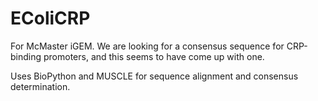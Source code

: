 # EColiCRP
For McMaster iGEM. We are looking for a consensus sequence for CRP-binding promoters, and this seems to have come up with one.

Uses BioPython and MUSCLE for sequence alignment and consensus determination.
